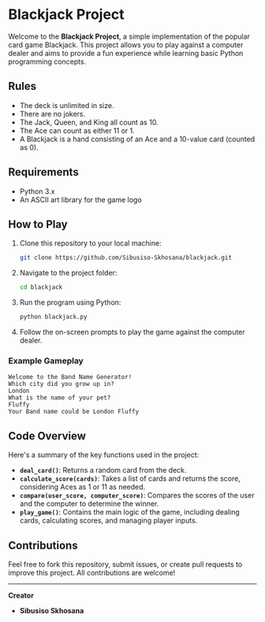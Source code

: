 # Blackjack Project

Welcome to the **Blackjack Project**, a simple implementation of the popular card game Blackjack. This project allows you to play against a computer dealer and aims to provide a fun experience while learning basic Python programming concepts.

## Rules

- The deck is unlimited in size.
- There are no jokers.
- The Jack, Queen, and King all count as 10.
- The Ace can count as either 11 or 1.
- A Blackjack is a hand consisting of an Ace and a 10-value card (counted as 0).

## Requirements

- Python 3.x
- An ASCII art library for the game logo

## How to Play

1. Clone this repository to your local machine:
    ```bash
    git clone https://github.com/Sibusiso-Skhosana/blackjack.git
    ```
2. Navigate to the project folder:
    ```bash
    cd blackjack
    ```
3. Run the program using Python:
    ```bash
    python blackjack.py
    ```

4. Follow the on-screen prompts to play the game against the computer dealer.

### Example Gameplay

```
Welcome to the Band Name Generator!
Which city did you grow up in?
London
What is the name of your pet?
Fluffy
Your Band name could be London Fluffy
```

## Code Overview

Here's a summary of the key functions used in the project:

- **`deal_card()`**: Returns a random card from the deck.
- **`calculate_score(cards)`**: Takes a list of cards and returns the score, considering Aces as 1 or 11 as needed.
- **`compare(user_score, computer_score)`**: Compares the scores of the user and the computer to determine the winner.
- **`play_game()`**: Contains the main logic of the game, including dealing cards, calculating scores, and managing player inputs.


## Contributions

Feel free to fork this repository, submit issues, or create pull requests to improve this project. All contributions are welcome!

---

**Creator**

- **Sibusiso Skhosana**

